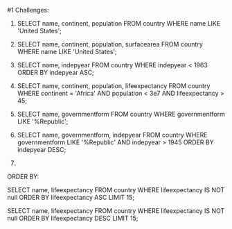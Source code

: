 #1 Challenges:

<!-- WHERE
What is the population of the US? (HINT: 278357000)

What is the area of the US? (HINT: 9.36352e+06)

Which countries gained their independence before 1963?

List the countries in Africa that have a population smaller than 30,000,000 and a life expectancy of more than 45? (HINT: 37 entries)

Which countries are something like a republic? (HINT: Are there 122 or 143?)

Which countries are some kind of republic and achieved independence after 1945? (HINT: 92 entries)

Which countries achieved independence after 1945 and are not some kind of republic? (HINT: 27 entries) -->

1. SELECT name, continent, population
   FROM country
   WHERE name LIKE 'United States';

2. SELECT name, continent, population, surfacearea
   FROM country
   WHERE name LIKE 'United States';

3. SELECT name, indepyear
   FROM country
   WHERE indepyear < 1963
   ORDER BY indepyear ASC;

4. SELECT name, continent, population, lifeexpectancy
   FROM country
   WHERE continent = 'Africa'
   AND population < 3e7
   AND lifeexpectancy > 45;

5. SELECT name, governmentform
   FROM country
   WHERE governmentform LIKE '%Republic';

6. SELECT name, governmentform, indepyear
   FROM country
   WHERE governmentform LIKE '%Republic'
   AND indepyear > 1945
   ORDER BY indepyear DESC;

7.

ORDER BY:

<!-- Which fifteen countries have the lowest life expectancy? (HINT: starts with Zambia, ends with Sierra Leonne) -->

SELECT name, lifeexpectancy
FROM country
WHERE lifeexpectancy IS NOT null
ORDER BY lifeexpectancy ASC
LIMIT 15;

<!-- Which fifteen countries have the highest life expectancy? (HINT: starts with Andorra, ends with Spain) -->

SELECT name, lifeexpectancy
FROM country
WHERE lifeexpectancy IS NOT null
ORDER BY lifeexpectancy DESC
LIMIT 15;

<!-- Which five countries have the lowest population density (density = population / surfacearea)? (HINT: starts with Greenland) -->

<!-- Which countries have the highest population density?(HINT: starts with Macao)
Which is the smallest country by area? (HINT: .4) -->

<!-- Which is the smallest country by population? (HINT: 50)? -->

<!-- Which is the biggest country by area? (HINT: 1.70754e+07)
Which is the biggest country by population? (HINT: 1277558000) -->

<!-- Who is the most influential head of state measured by population? (HINT: Jiang Zemin) -->
